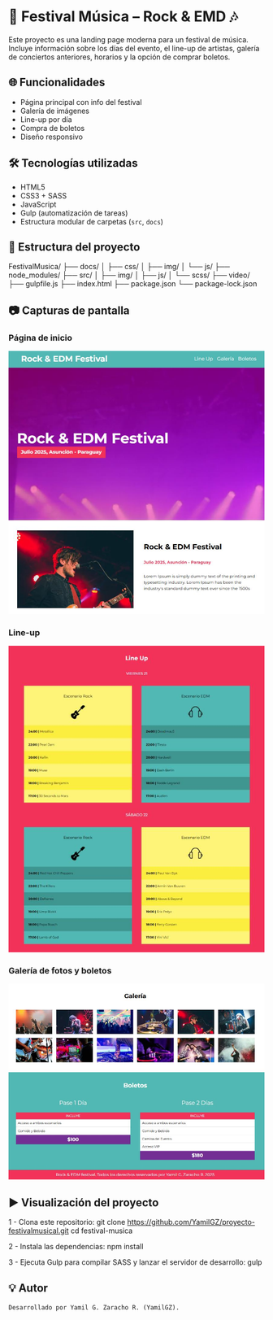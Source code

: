 # 🎸 Festival Música – Rock & EMD 🎶

Este proyecto es una landing page moderna para un festival de música. Incluye información sobre los días del evento, el line-up de artistas, galería de conciertos anteriores, horarios y la opción de comprar boletos.

## 🌐 Funcionalidades

- Página principal con info del festival
- Galería de imágenes
- Line-up por día
- Compra de boletos
- Diseño responsivo

## 🛠️ Tecnologías utilizadas

- HTML5
- CSS3 + SASS
- JavaScript
- Gulp (automatización de tareas)
- Estructura modular de carpetas (`src`, `docs`)

## 📁 Estructura del proyecto
FestivalMusica/ ├── docs/ │ ├── css/ │ ├── img/ │ └── js/ ├── node_modules/ ├── src/ │ ├── img/ │ ├── js/ │ └── scss/ ├── video/ ├── gulpfile.js ├── index.html ├── package.json └── package-lock.json

## 📷 Capturas de pantalla

### Página de inicio
![Inicio](screenshots/HomePage.JPG)

### Line-up
![Line-up](screenshots/LineUPage.JPG)

### Galería de fotos y boletos
![Galería](screenshots/GaleriaPage.JPG)

## ▶️ Visualización del proyecto

1 - Clona este repositorio:
git clone https://github.com/YamilGZ/proyecto-festivalmusical.git
cd festival-musica

2 - Instala las dependencias:
npm install

3 - Ejecuta Gulp para compilar SASS y lanzar el servidor de desarrollo:
gulp

## 💡 Autor
    Desarrollado por Yamil G. Zaracho R. (YamilGZ).